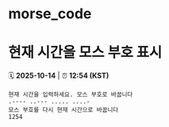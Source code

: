 # morse_code
# 현재 시간을 모스 부호 표시
<!-- MORSE_TIME_START -->
🗓️ **2025-10-14** | ⏰ **12:54 (KST)**

```
현재 시간을 입력하세요. 모스 부호로 바꿉니다
.---- ..--- ..... ....-
모스 부호를 다시 현재 시간으로 바꿉니다
1254
```
<!-- MORSE_TIME_END -->
